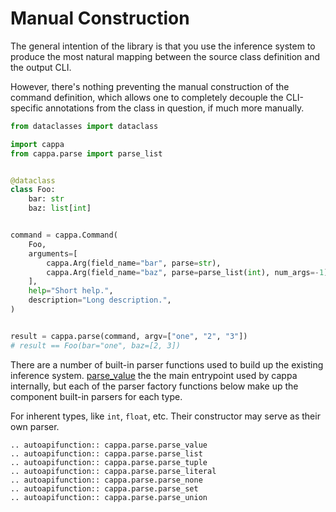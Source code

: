 # Manual Construction

The general intention of the library is that you use the inference system to
produce the most natural mapping between the source class definition and the
output CLI.

However, there's nothing preventing the manual construction of the command
definition, which allows one to completely decouple the CLI-specific annotations
from the class in question, if much more manually.

```python
from dataclasses import dataclass

import cappa
from cappa.parse import parse_list


@dataclass
class Foo:
    bar: str
    baz: list[int]


command = cappa.Command(
    Foo,
    arguments=[
        cappa.Arg(field_name="bar", parse=str),
        cappa.Arg(field_name="baz", parse=parse_list(int), num_args=-1),
    ],
    help="Short help.",
    description="Long description.",
)


result = cappa.parse(command, argv=["one", "2", "3"])
# result == Foo(bar="one", baz=[2, 3])
```

There are a number of built-in parser functions used to build up the existing
inference system. [parse_value](cappa.parse.parse_value) the the main
entrypoint used by cappa internally, but each of the parser factory functions
below make up the component built-in parsers for each type.

For inherent types, like `int`, `float`, etc. Their constructor may serve as
their own parser.

```{eval-rst}
.. autoapifunction:: cappa.parse.parse_value
.. autoapifunction:: cappa.parse.parse_list
.. autoapifunction:: cappa.parse.parse_tuple
.. autoapifunction:: cappa.parse.parse_literal
.. autoapifunction:: cappa.parse.parse_none
.. autoapifunction:: cappa.parse.parse_set
.. autoapifunction:: cappa.parse.parse_union
```
